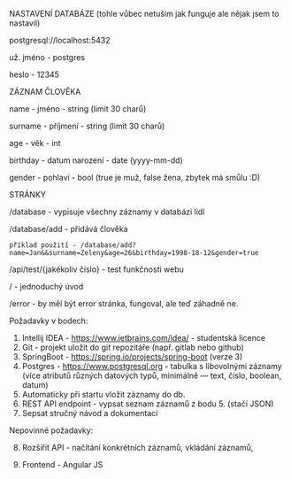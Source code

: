 NASTAVENÍ DATABÁZE (tohle vůbec netušim jak funguje ale nějak jsem to nastavil)

postgresql://localhost:5432

už. jméno - postgres

heslo - 12345


ZÁZNAM ČLOVĚKA

name - jméno - string (limit 30 charů)

surname - příjmení - string (limit 30 charů)

age - věk - int

birthday - datum narození - date (yyyy-mm-dd)

gender - pohlaví - bool (true je muž, false žena, zbytek má smůlu :D)


STRÁNKY

/database - vypisuje všechny záznamy v databázi lidí

/database/add - přidává člověka

    příklad použití - /database/add?name=Jan&&surname=Zeleny&age=26&birthday=1998-18-12&gender=true
    
/api/test/{jakékoliv číslo} - test funkčnosti webu

/   - jednoduchý úvod

/error - by měl být error stránka, fungoval, ale teď záhadně ne.



Požadavky v bodech:

1. Intellij IDEA - https://www.jetbrains.com/idea/ - studentská licence 
2. Git - projekt uložit do git repozitáře (např. gitlab nebo github)
3. SpringBoot - https://spring.io/projects/spring-boot (verze 3)
4. Postgres - https://www.postgresql.org - tabulka s libovolnými záznamy (více atributů různých 
datových typů, minimálně — text, číslo, boolean, datum)
5. Automaticky při startu vložit záznamy do db.
6. REST API endpoint - vypsat seznam záznamů z bodu 5. (stačí JSON)
7. Sepsat stručný návod a dokumentaci

Nepovinné požadavky:

8. Rozšířit API - načítání konkrétních záznamů, vkládání záznamů,

9. Frontend - Angular JS
